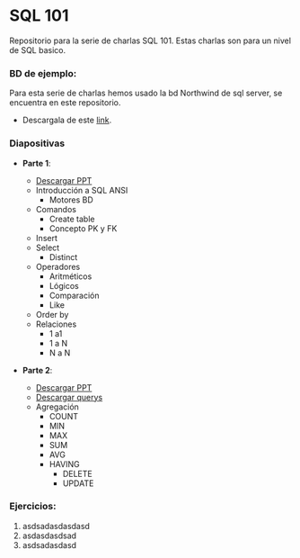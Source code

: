 # SQL 101
Repositorio para la serie de charlas SQL 101.
Estas charlas son para un nivel de SQL basico.

### BD de ejemplo:
Para esta serie de charlas hemos usado la bd Northwind de sql server, se encuentra en este repositorio.

- Descargala de este [link](https://github.com/damiancipolat/SQL_101/blob/master/SQL%20101%20_%20Parte%201.pptx).

### Diapositivas
- **Parte 1**:
  - [Descargar PPT](https://github.com/damiancipolat/SQL_101/blob/master/SQL%20101%20_%20Parte%201.pptx)
  - Introducción a SQL ANSI
    - Motores BD
  - Comandos
    - Create table
    - Concepto PK y FK
  - Insert
  - Select
    - Distinct
  - Operadores
    - Aritméticos
    - Lógicos
    - Comparación
    - Like
  - Order by
  - Relaciones
    - 1 a1 
    - 1 a N
    - N a N

- **Parte 2**:
  - [Descargar PPT](https://github.com/damiancipolat/SQL_101/blob/master/SQL%20101%20_%20Parte%202.pptx)
  - [Descargar querys](https://github.com/damiancipolat/SQL_101/blob/master/querys_parte_2.sql)
  - Agregación
    - COUNT
    - MIN
    - MAX
    - SUM
    - AVG
    - HAVING
      - DELETE
      - UPDATE

### Ejercicios:
1) asdsadasdasdasd
2) asdasdasdsad
3) asdsadasdasd
